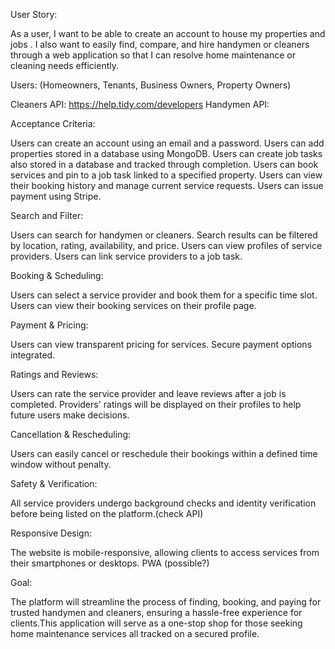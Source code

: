 User Story:
 
As a user, I want to be able to create an account to house my properties and jobs . I also want to easily find, compare, and hire handymen or cleaners through a web application so that I can resolve home maintenance or cleaning needs efficiently. 

Users: (Homeowners, Tenants, Business Owners, Property Owners)

Cleaners API: https://help.tidy.com/developers 
Handymen API: 

Acceptance Criteria:

Users can create an account using an email and a password.
Users can add properties stored in a database using MongoDB.
Users can create job tasks also stored in a database and tracked through completion.
Users can book services and pin to a job task linked to a specified property. 
Users can view their booking history and manage current service requests.
Users can issue payment using Stripe.

Search and Filter:

Users can search for handymen or cleaners.
Search results can be filtered by location, rating, availability, and price.
Users can view profiles of service providers.
Users can link service providers to a job task. 

Booking & Scheduling:

Users can select a service provider and book them for a specific time slot.
Users can view their booking services on their profile page.

Payment & Pricing:

Users can view transparent pricing for services.
Secure payment options integrated.

Ratings and Reviews:

Users can rate the service provider and leave reviews after a job is completed.
Providers' ratings will be displayed on their profiles to help future users make decisions.

Cancellation & Rescheduling:

Users can easily cancel or reschedule their bookings within a defined time window without penalty.


Safety & Verification:

All service providers undergo background checks and identity verification before being listed on the platform.(check API)

Responsive Design:

The website is mobile-responsive, allowing clients to access services from their smartphones or desktops.
PWA (possible?)

Goal:

The platform will streamline the process of finding, booking, and paying for trusted handymen and cleaners, ensuring a hassle-free experience for clients.This application will serve as a one-stop shop for those seeking home maintenance services all tracked on a secured profile. 

